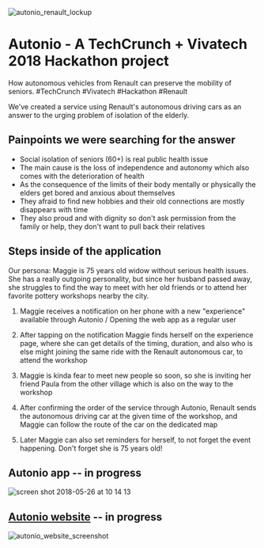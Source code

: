 ![autonio_renault_lockup](https://user-images.githubusercontent.com/9334646/40573072-c12b9e14-60bb-11e8-8510-fb83385de2ad.png)

# Autonio - A TechCrunch + Vivatech 2018 Hackathon project

How autonomous vehicles from Renault can preserve the mobility of seniors. #TechCrunch #Vivatech #Hackathon #Renault

We've created a service using Renault's autonomous driving cars as an answer to the urging problem of isolation of the elderly.

## Painpoints we were searching for the answer

* Social isolation of seniors (60+) is real public health issue
* The main cause is the loss of independence and autonomy which also comes with the deterioration of health
* As the consequence of the limits of their body mentally or physically the elders get bored and anxious about themselves
* They afraid to find new hobbies and their old connections are mostly disappears with time
* They also proud and with dignity so don't ask permission from the family or help, they don't want to pull back their relatives

## Steps inside of the application

Our persona: Maggie is 75 years old widow without serious health issues. She has a really outgoing personality, but since her husband passed away, she struggles to find the way to meet with her old friends or to attend her favorite pottery workshops nearby the city.

1.  Maggie receives a notification on her phone with a new "experience" available through Autonio / Opening the web app as a regular user

2.  After tapping on the notification Maggie finds herself on the experience page, where she can get details of the timing, duration, and also who is else might joining the same ride with the Renault autonomous car, to attend the workshop

3.  Maggie is kinda fear to meet new people so soon, so she is inviting her friend Paula from the other village which is also on the way to the workshop

4.  After confirming the order of the service through Autonio, Renault sends the autonomous driving car at the given time of the workshop, and Maggie can follow the route of the car on the dedicated map

5.  Later Maggie can also set reminders for herself, to not forget the event happening. Don't forget she is 75 years old!

## Autonio app -- in progress

![screen shot 2018-05-26 at 10 14 13](https://user-images.githubusercontent.com/9334646/40574148-d6192f3c-60cd-11e8-99a4-dfe8f0a3a24f.png)

## [Autonio website](https://javpet.github.io/Autonio/) -- in progress

![autonio_website_screenshot](https://user-images.githubusercontent.com/9334646/40573028-a4a57950-60ba-11e8-9f13-79de7fa732ab.png)
